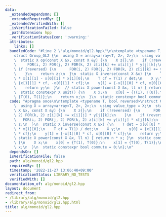 ```yaml
---
data:
  _extendedDependsOn: []
  _extendedRequiredBy: []
  _extendedVerifiedWith: []
  _isVerificationFailed: false
  _pathExtension: hpp
  _verificationStatusIcon: ':warning:'
  attributes:
    links: []
  bundledCode: "#line 2 \"alg/monoid/gl2.hpp\"\n\ntemplate <typename T, bool reversed>\n\
    struct Group_GL2 {\n  using X = array<array<T, 2>, 2>;\n  using value_type = X;\n\
    \  static X op(const X &x, const X &y) {\n    X z{};\n    if (!reversed) {\n \
    \     FOR(i, 2) FOR(j, 2) FOR(k, 2) z[i][k] += x[i][j] * y[j][k];\n    }\n   \
    \ if (reversed) {\n      FOR(i, 2) FOR(j, 2) FOR(k, 2) z[i][k] += y[i][j] * x[j][k];\n\
    \    }\n    return z;\n  }\n  static X inverse(const X &x) {\n    T det = x[0][0]\
    \ * x[1][1] - x[0][1] * x[1][0];\n    T cf = T(1) / det;\n    X y;\n    y[0] =\
    \ {x[1][1] * cf, -x[0][1] * cf};\n    y[1] = {-x[1][0] * cf, x[0][0] * cf};\n\
    \    return y;\n  }\n  // static X power(const X &x, ll n) { return n * x; }\n\
    \  static constexpr X unit() {\n    X x;\n    x[0] = {T(1), T(0)};\n    x[1] =\
    \ {T(0), T(1)};\n    return x;\n  }\n  static constexpr bool commute = 0;\n};\n"
  code: "#pragma once\n\ntemplate <typename T, bool reversed>\nstruct Group_GL2 {\n\
    \  using X = array<array<T, 2>, 2>;\n  using value_type = X;\n  static X op(const\
    \ X &x, const X &y) {\n    X z{};\n    if (!reversed) {\n      FOR(i, 2) FOR(j,\
    \ 2) FOR(k, 2) z[i][k] += x[i][j] * y[j][k];\n    }\n    if (reversed) {\n   \
    \   FOR(i, 2) FOR(j, 2) FOR(k, 2) z[i][k] += y[i][j] * x[j][k];\n    }\n    return\
    \ z;\n  }\n  static X inverse(const X &x) {\n    T det = x[0][0] * x[1][1] - x[0][1]\
    \ * x[1][0];\n    T cf = T(1) / det;\n    X y;\n    y[0] = {x[1][1] * cf, -x[0][1]\
    \ * cf};\n    y[1] = {-x[1][0] * cf, x[0][0] * cf};\n    return y;\n  }\n  //\
    \ static X power(const X &x, ll n) { return n * x; }\n  static constexpr X unit()\
    \ {\n    X x;\n    x[0] = {T(1), T(0)};\n    x[1] = {T(0), T(1)};\n    return\
    \ x;\n  }\n  static constexpr bool commute = 0;\n};\n"
  dependsOn: []
  isVerificationFile: false
  path: alg/monoid/gl2.hpp
  requiredBy: []
  timestamp: '2022-11-27 13:06:40+09:00'
  verificationStatus: LIBRARY_NO_TESTS
  verifiedWith: []
documentation_of: alg/monoid/gl2.hpp
layout: document
redirect_from:
- /library/alg/monoid/gl2.hpp
- /library/alg/monoid/gl2.hpp.html
title: alg/monoid/gl2.hpp
---
```

